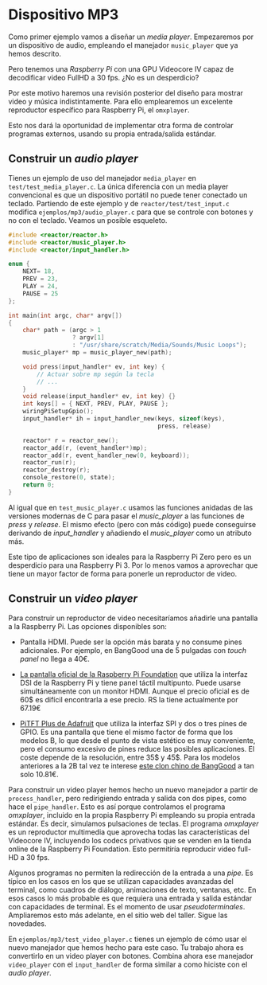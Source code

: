 [//]: # (-*- mode: markdown; coding: utf-8 -*-)

# Dispositivo MP3

Como primer ejemplo vamos a diseñar un *media player*.  Empezaremos
por un dispositivo de audio, empleando el manejador `music_player` que
ya hemos descrito.

Pero tenemos una *Raspberry Pi* con una GPU Videocore IV capaz de
decodificar video FullHD a 30 fps. ¿No es un desperdicio?

Por este motivo haremos una revisión posterior del diseño para mostrar
video y música indistintamente.  Para ello emplearemos un excelente
reproductor específico para Raspberry Pi, el `omxplayer`.

Esto nos dará la oportunidad de implementar otra forma de controlar
programas externos, usando su propia entrada/salida estándar.

## Construir un *audio player*

Tienes un ejemplo de uso del manejador `media_player` en
`test/test_media_player.c`.  La única diferencia con un media player
convencional es que un dispositivo portátil no puede tener conectado
un teclado.  Partiendo de este ejemplo y de
`reactor/test/test_input.c` modifica `ejemplos/mp3/audio_player.c`
para que se controle con botones y no con el teclado.  Veamos un
posible esqueleto.

``` C
#include <reactor/reactor.h>
#include <reactor/music_player.h>
#include <reactor/input_handler.h>

enum {
	NEXT= 18,
	PREV = 23,
	PLAY = 24,
	PAUSE = 25
};

int main(int argc, char* argv[])
{
    char* path = (argc > 1
                  ? argv[1]
                  : "/usr/share/scratch/Media/Sounds/Music Loops");
    music_player* mp = music_player_new(path);

	void press(input_handler* ev, int key) {
		// Actuar sobre mp según la tecla
		// ...
	}
	void release(input_handler* ev, int key) {}	
    int keys[] = { NEXT, PREV, PLAY, PAUSE };
	wiringPiSetupGpio();
	input_handler* ih = input_handler_new(keys, sizeof(keys),
		                                  press, release)

    reactor* r = reactor_new();
    reactor_add(r, (event_handler*)mp);
    reactor_add(r, event_handler_new(0, keyboard));
    reactor_run(r);
    reactor_destroy(r);
    console_restore(0, state);
    return 0;
}
```

Al igual que en `test_music_player.c` usamos las funciones anidadas de
las versiones modernas de C para pasar el *music_player* a las
funciones de *press* y *release*.  El mismo efecto (pero con más
código) puede conseguirse derivando de *input_handler* y añadiendo el
*music_player* como un atributo más.

Este tipo de aplicaciones son ideales para la Raspberry Pi Zero pero
es un desperdicio para una Raspberry Pi 3.  Por lo menos vamos a
aprovechar que tiene un mayor factor de forma para ponerle un
reproductor de video.

## Construir un *video player*

Para construir un reproductor de video necesitaríamos añadirle una
pantalla a la Raspberry Pi.  Las opciones disponibles son:

* Pantalla HDMI. Puede ser la opción más barata y no consume pines
  adicionales.  Por ejemplo, en BangGood una de 5 pulgadas con *touch
  panel* no llega a 40€.

* [La pantalla oficial de la Raspberry Pi Foundation](https://www.raspberrypi.org/blog/the-eagerly-awaited-raspberry-pi-display/)
  que utiliza la interfaz DSI de la Raspberry Pi y tiene panel táctil
  multipunto.  Puede usarse simultáneamente con un monitor HDMI.
  Aunque el precio oficial es de 60$ es difícil encontrarla a ese
  precio.  RS la tiene actualmente por 67.19€

* [PiTFT Plus de Adafruit](https://www.adafruit.com/product/2441) que
  utiliza la interfaz SPI y dos o tres pines de GPIO.  Es una pantalla
  que tiene el mismo factor de forma que los modelos B, lo que desde
  el punto de vista estético es muy conveniente, pero el consumo
  excesivo de pines reduce las posibles aplicaciones.  El coste
  depende de la resolución, entre 35$ y 45$.  Para los modelos
  anteriores a la 2B tal vez te interese
  [este clon chino de BangGood](http://www.banggood.com/3_2-Inch-TFT-LCD-Display-Module-Touch-Screen-For-Raspberry-Pi-B-B-A-p-1011516.html)
  a tan solo 10.81€.

Para construir un video player hemos hecho un nuevo manejador a partir
de `process_handler`, pero redirigiendo entrada y salida con dos
pipes, como hace el `pipe_handler`.  Esto es así porque controlamos
el programa *omxplayer*, incluido en la propia Raspberry Pi empleando
su propia entrada estándar.  Es decir, simulamos pulsaciones de
teclas.  El programa *omxplayer* es un reproductor multimedia que
aprovecha todas las características del Videocore IV, incluyendo los
codecs privativos que se venden en la tienda online de la Raspberry Pi
Foundation. Esto permitiría reproducir video full-HD a 30 fps.

Algunos programas no permiten la redirección de la entrada a una
*pipe*.  Es típico en los casos en los que se utilizan capacidades
avanzadas del terminal, como cuadros de diálogo, animaciones de texto,
ventanas, etc.  En esos casos lo más probable es que requiera una
entrada y salida estándar con capacidades de terminal.  Es el momento
de usar *pseudoterminales*.  Ampliaremos esto más adelante, en el
sitio web del taller.  Sigue las novedades.

En `ejemplos/mp3/test_video_player.c` tienes un ejemplo de cómo usar
el nuevo manejador que hemos hecho para este caso.  Tu trabajo ahora
es convertirlo en un video player con botones.  Combina ahora ese
manejador `video_player` con el `input_handler` de forma similar a
como hiciste con el *audio player*.
